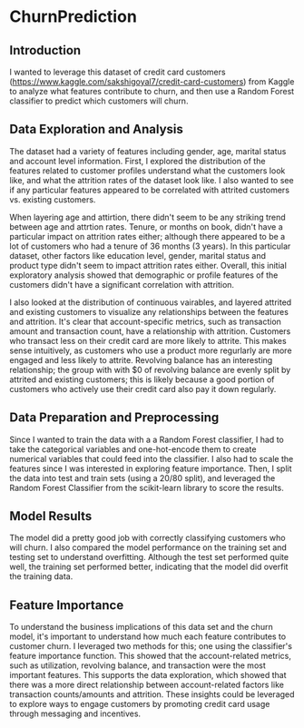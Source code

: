 # ChurnPrediction

## Introduction
I wanted to leverage this dataset of credit card customers (https://www.kaggle.com/sakshigoyal7/credit-card-customers) from Kaggle to analyze what features contribute to churn, and then use a Random Forest classifier to predict which customers will churn. 

## Data Exploration and Analysis
The dataset had a variety of features including gender, age, marital status and account level information. First, I explored the distribution of the features related to customer profiles understand what the customers look like, and what the attrition rates of the dataset look like. I also wanted to see if any particular features appeared to be correlated with attrited customers vs. existing customers.

When layering age and attirtion, there didn't seem to be any striking trend between age and attrtion rates. Tenure, or months on book, didn't have a particular impact on attrition rates either; although there appeared to be a lot of customers who had a tenure of 36 months (3 years). In this particular dataset, other factors like education level, gender, marital status and product type didn't seem to impact attrition rates either. Overall, this initial exploratory analysis showed that demographic or profile features of the customers didn't have a significant correlation with attrition.

I also looked at the distribution of continuous vairables, and layered attrited and existing customers to visualize any relationships between the features and attrition. It's clear that account-specific metrics, such as transaction amount and transaction count, have a relationship with attrition. Customers who transact less on their credit card are more likely to attrite. This makes sense intuitively, as customers who use a product more regurlarly are more engaged and less likely to attrite. Revolving balance has an interesting relationship; the group with with $0 of revolving balance are evenly split by attrited and existing customers; this is likely because a good portion of customers who actively use their credit card also pay it down regularly.

## Data Preparation and Preprocessing
Since I wanted to train the data with a a Random Forest classifier, I had to take the categorical variables and one-hot-encode them to create numerical variables that could feed into the classifier. I also had to scale the features since I was interested in exploring feature importance. Then, I split the data into test and train sets (using a 20/80 split), and leveraged the Random Forest Classifier from the scikit-learn library to score the results.

## Model Results
The model did a pretty good job with correctly classifying customers who will churn. I also compared the model performance on the training set and testing set to understand overfitting. Although the test set performed quite well, the training set performed better, indicating that the model did overfit the training data.

## Feature Importance
To understand the business implications of this data set and the churn model, it's important to understand how much each feature contributes to customer churn. I leveraged two methods for this; one using the classifier's feature importance function. This showed that the account-related metrics, such as utilization, revolving balance, and transaction were the most important features. This supports the data exploration, which showed that there was a more direct relationship between account-related factors like transaction counts/amounts and attrition. These insights could be leveraged to explore ways to engage customers by promoting credit card usage through messaging and incentives.

